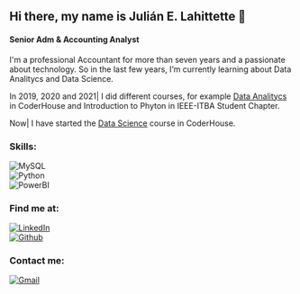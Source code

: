 ## Hi there, my name is Julián E. Lahittette 👋

#### Senior Adm & Accounting Analyst

I'm a professional Accountant for more than seven years and a passionate about technology. So in the last few years, I’m currently learning about Data Analitycs and Data Science.

In 2019, 2020 and 2021| I did different courses, for example [Data Analitycs](https://www.coderhouse.com/online/data-analytics) in CoderHouse and Introduction to Phyton in IEEE-ITBA Student Chapter.

Now| I have started the [Data Science](https://www.coderhouse.com/online/data-science) course in CoderHouse. 

### Skills:
![MySQL](https://img.shields.io/badge/MySQL-1DEB10?style=flat&logo=mysql&logoColor=white&labelColor=101010)</br>
![Python](https://img.shields.io/badge/Python-1045EB?style=flat&logo=python&logoColor=white&labelColor=101010)</br>
![PowerBI](https://img.shields.io/badge/PowerBI-EBE110?style=flat&logo=powerbi&logoColor=white&labelColor=101010)</br>

### Find me at:

[![LinkedIn](https://img.shields.io/badge/LinkedIn-Julian_Ezequiel_Lahittette-101010?style=flat&logo=linkedin&logoColor=white&labelColor=007785)</br>](https://www.linkedin.com/in/julian-ezequiel-lahittette/)
[![Github](https://img.shields.io/badge/Github-JuLahitte-101010?style=flat&logo=github&logoColor=white&labelColor=B70E03)</br>](https://julahitte.github.io/)

### Contact me:

[![Gmail](https://img.shields.io/badge/Gmail-lahittette.julian@gmail.com-101010?style=flat&logo=gmail&logoColor=white&labelColor=FB1203)</br>](mailto:lahittette.julian@gmail.com)

<!--
**JuLahitte/JuLahitte** is a ✨ _special_ ✨ repository because its `README.md` (this file) appears on your GitHub profile.

Here are some ideas to get you started:

- 🔭 I’m currently working on Accounting
- 🌱 I’m currently learning about Data Analitycs and Data Science
- 👯 I’m looking to collaborate on ...
- 🤔 I’m looking for help with ...
- 💬 Ask me about ...
- 📫 How to reach me: ...
- 😄 Pronouns: ...
- ⚡ Fun fact: ...
-->
